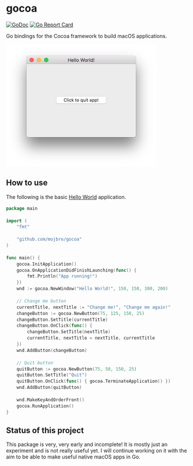 # gocoa
[![GoDoc](https://godoc.org/github.com/mojbro/gocoa?status.svg)](https://godoc.org/github.com/mojbro/gocoa)
[![Go Report Card](https://goreportcard.com/badge/github.com/mojbro/gocoa)](https://goreportcard.com/report/github.com/mojbro/gocoa)

Go bindings for the Cocoa framework to build macOS applications.

<img src="resources/images/helloworld-screenshot.png" width="412" />

## How to use

The following is the basic [Hello World](examples/helloworld) application.

```go
package main

import (
	"fmt"

	"github.com/mojbro/gocoa"
)

func main() {
	gocoa.InitApplication()
	gocoa.OnApplicationDidFinishLaunching(func() {
		fmt.Println("App running!")
	})
	wnd := gocoa.NewWindow("Hello World!", 150, 150, 300, 200)

	// Change me button
	currentTitle, nextTitle := "Change me!", "Change me again!"
	changeButton := gocoa.NewButton(75, 125, 150, 25)
	changeButton.SetTitle(currentTitle)
	changeButton.OnClick(func() {
		changeButton.SetTitle(nextTitle)
		currentTitle, nextTitle = nextTitle, currentTitle
	})
	wnd.AddButton(changeButton)

	// Quit button
	quitButton := gocoa.NewButton(75, 50, 150, 25)
	quitButton.SetTitle("Quit")
	quitButton.OnClick(func() { gocoa.TerminateApplication() })
	wnd.AddButton(quitButton)

	wnd.MakeKeyAndOrderFront()
	gocoa.RunApplication()
}
```

## Status of this project

This package is very, very early and incomplete! It is mostly just an experiment and is not really
useful yet. I will continue working on it with the aim to be able to make useful native macOS apps in Go.
